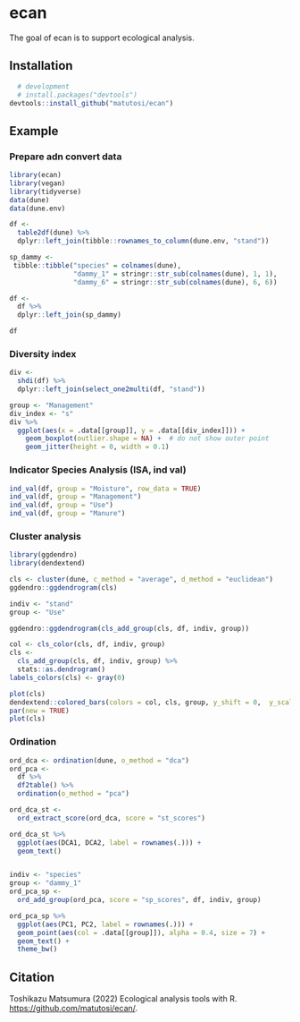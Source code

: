 
# ecan

The goal of ecan is to support ecological analysis.

## Installation

``` r
  # development
  # install.packages("devtools")
devtools::install_github("matutosi/ecan")
```

## Example

### Prepare adn convert data

``` r
library(ecan)
library(vegan)
library(tidyverse)
data(dune)
data(dune.env)

df <- 
  table2df(dune) %>%
  dplyr::left_join(tibble::rownames_to_column(dune.env, "stand"))

sp_dammy <- 
 tibble::tibble("species" = colnames(dune), 
                "dammy_1" = stringr::str_sub(colnames(dune), 1, 1),
                "dammy_6" = stringr::str_sub(colnames(dune), 6, 6))

df <- 
  df %>%
  dplyr::left_join(sp_dammy)

df
```

### Diversity index

``` r
div <- 
  shdi(df) %>%
  dplyr::left_join(select_one2multi(df, "stand"))

group <- "Management"
div_index <- "s"
div %>%
  ggplot(aes(x = .data[[group]], y = .data[[div_index]])) + 
    geom_boxplot(outlier.shape = NA) +  # do not show outer point
    geom_jitter(height = 0, width = 0.1)
```

### Indicator Species Analysis (ISA, ind val)

``` r
ind_val(df, group = "Moisture", row_data = TRUE)
ind_val(df, group = "Management")
ind_val(df, group = "Use")
ind_val(df, group = "Manure")
```

### Cluster analysis

``` r
library(ggdendro)
library(dendextend)

cls <- cluster(dune, c_method = "average", d_method = "euclidean")
ggdendro::ggdendrogram(cls)

indiv <- "stand"
group <- "Use"

ggdendro::ggdendrogram(cls_add_group(cls, df, indiv, group))

col <- cls_color(cls, df, indiv, group)
cls <- 
  cls_add_group(cls, df, indiv, group) %>%
  stats::as.dendrogram()
labels_colors(cls) <- gray(0)

plot(cls)
dendextend::colored_bars(colors = col, cls, group, y_shift = 0,  y_scale = 3)
par(new = TRUE)
plot(cls)
```

### Ordination

``` r
ord_dca <- ordination(dune, o_method = "dca")
ord_pca <-
  df %>%
  df2table() %>%
  ordination(o_method = "pca")

ord_dca_st <- 
  ord_extract_score(ord_dca, score = "st_scores")

ord_dca_st %>%
  ggplot(aes(DCA1, DCA2, label = rownames(.))) +
  geom_text()


indiv <- "species"
group <- "dammy_1"
ord_pca_sp <- 
  ord_add_group(ord_pca, score = "sp_scores", df, indiv, group)

ord_pca_sp %>%
  ggplot(aes(PC1, PC2, label = rownames(.))) +
  geom_point(aes(col = .data[[group]]), alpha = 0.4, size = 7) +
  geom_text() +
  theme_bw()
```

## Citation

Toshikazu Matsumura (2022) Ecological analysis tools with R.
<https://github.com/matutosi/ecan/>.
